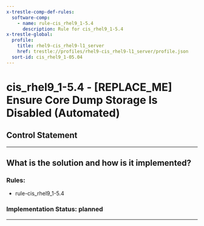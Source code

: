 ```yaml
---
x-trestle-comp-def-rules:
  software-comp:
    - name: rule-cis_rhel9_1-5.4
      description: Rule for cis_rhel9_1-5.4
x-trestle-global:
  profile:
    title: rhel9-cis_rhel9-l1_server
    href: trestle://profiles/rhel9-cis_rhel9-l1_server/profile.json
  sort-id: cis_rhel9_1-05.04
---
```


# cis_rhel9_1-5.4 - \[REPLACE_ME\] Ensure Core Dump Storage Is Disabled (Automated)

## Control Statement

______________________________________________________________________

## What is the solution and how is it implemented?

<!-- For implementation status enter one of: implemented, partial, planned, alternative, not-applicable -->

<!-- Note that the list of rules under ### Rules: is read-only and changes will not be captured after assembly to JSON -->

<!-- Add control implementation description here for control: cis_rhel9_1-5.4 -->

### Rules:

  - rule-cis_rhel9_1-5.4

### Implementation Status: planned

______________________________________________________________________
